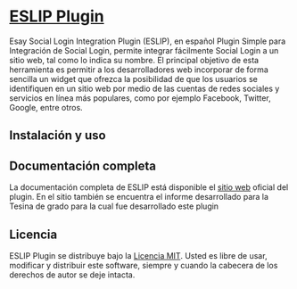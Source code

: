 [ESLIP Plugin](http://eslip.com.ar/)
=========================

Esay Social Login Integration Plugin (ESLIP), en español Plugin Simple para Integración de Social Login, permite integrar fácilmente Social Login a un sitio web, tal como lo indica su nombre. El principal objetivo de esta herramienta es permitir a los desarrolladores web incorporar de forma sencilla un widget que ofrezca la posibilidad de que los usuarios se identifiquen en un sitio web por medio de las cuentas de redes sociales y servicios en línea más populares, como por ejemplo Facebook, Twitter, Google, entre otros.

Instalación y uso
------------------------



Documentación completa
------------------------------------

La documentación completa de ESLIP está disponible el [sitio web](http://eslip.com.ar/) oficial del plugin. En el sitio también se encuentra el informe desarrollado para la Tesina de grado para la cual fue desarrollado este plugin

Licencia
-----------

ESLIP Plugin se distribuye bajo la [Licencia MIT](http://opensource.org/licenses/mit-license.php). Usted es libre de usar, modificar y distribuir este software, siempre y cuando la cabecera de los derechos de autor se deje intacta.
